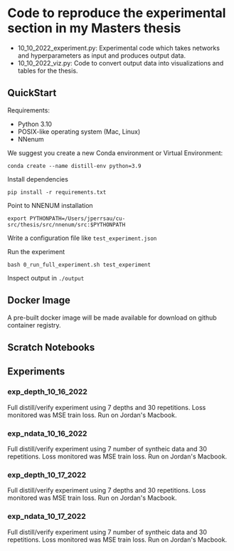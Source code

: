 # Code to reproduce the experimental section in my Masters thesis

- 10_10_2022_experiment.py: Experimental code which takes networks and hyperparameters as input and produces output data.
- 10_10_2022_viz.py: Code to convert output data into visualizations and tables for the thesis.

## QuickStart

Requirements:

- Python 3.10
- POSIX-like operating system (Mac, Linux)
- NNenum

We suggest you create a new Conda environment or Virtual Environment:
```
conda create --name distill-env python=3.9
```

Install dependencies
```
pip install -r requirements.txt
```

Point to NNENUM installation
```
export PYTHONPATH=/Users/jperrsau/cu-src/thesis/src/nnenum/src:$PYTHONPATH
```

Write a configuration file like `test_experiment.json`

Run the experiment
```
bash 0_run_full_experiment.sh test_experiment
```

Inspect output in `./output`

## Docker Image

A pre-built docker image will be made available for download on github container registry.

## Scratch Notebooks

## Experiments

### exp_depth_10_16_2022
Full distill/verify experiment using 7 depths and 30 repetitions. Loss monitored was MSE train loss.
Run on Jordan's Macbook.

### exp_ndata_10_16_2022
Full distill/verify experiment using 7 number of syntheic data and 30 repetitions. Loss monitored was MSE train loss.
Run on Jordan's Macbook.

### exp_depth_10_17_2022
Full distill/verify experiment using 7 depths and 30 repetitions. Loss monitored was MSE train loss.
Run on Jordan's Macbook.

### exp_ndata_10_17_2022
Full distill/verify experiment using 7 number of syntheic data and 30 repetitions. Loss monitored was MSE train loss.
Run on Jordan's Macbook.

